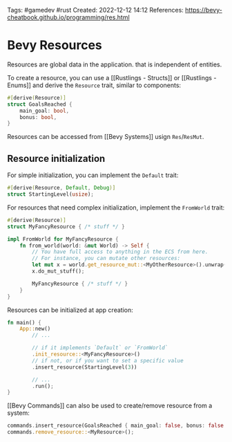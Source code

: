 Tags: #gamedev #rust 
Created: 2022-12-12 14:12
References: https://bevy-cheatbook.github.io/programming/res.html

# Bevy Resources
Resources are global data in the application. that is independent of entities.

To create a resource, you can use a [[Rustlings - Structs]] or [[Rustlings - Enums]] and derive the `Resource` trait, similar to components:

```rust
#[derive(Resource)]
struct GoalsReached {
    main_goal: bool,
    bonus: bool,
}
```

Resources can be accessed from [[Bevy Systems]] usign `Res`/`ResMut`.

## Resource initialization
For simple initialization, you can implement the `Default` trait:

```rust
#[derive(Resource, Default, Debug)]
struct StartingLevel(usize);
```

For resources that need complex initialization, implement the `FromWorld` trait:

```rust
#[derive(Resource)]
struct MyFancyResource { /* stuff */ }

impl FromWorld for MyFancyResource {
    fn from_world(world: &mut World) -> Self {
        // You have full access to anything in the ECS from here.
        // For instance, you can mutate other resources:
        let mut x = world.get_resource_mut::<MyOtherResource>().unwrap();
        x.do_mut_stuff();

        MyFancyResource { /* stuff */ }
    }
}
```

Resources can be initialized at app creation:

```rust
fn main() {
    App::new()
        // ...

        // if it implements `Default` or `FromWorld`
        .init_resource::<MyFancyResource>()
        // if not, or if you want to set a specific value
        .insert_resource(StartingLevel(3))

        // ...
        .run();
}
```

[[Bevy Commands]] can also be used to create/remove resource from a system:

```rust
commands.insert_resource(GoalsReached { main_goal: false, bonus: false });
commands.remove_resource::<MyResource>();
```


